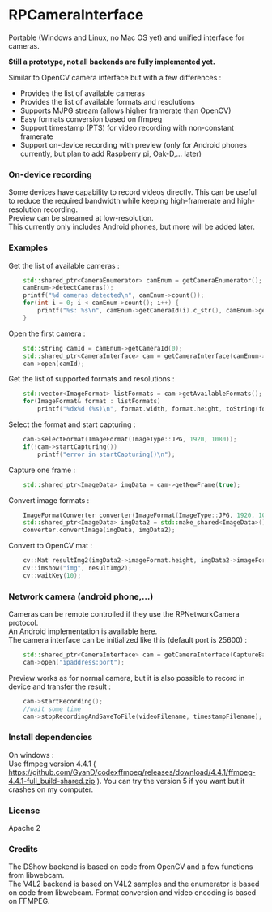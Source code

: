 # RPCameraInterface

Portable (Windows and Linux, no Mac OS yet) and unified interface for cameras.

**Still a prototype, not all backends are fully implemented yet.**

Similar to OpenCV camera interface but with a few differences : 
* Provides the list of available cameras
* Provides the list of available formats and resolutions
* Supports MJPG stream (allows higher framerate than OpenCV)
* Easy formats conversion based on ffmpeg
* Support timestamp (PTS) for video recording with non-constant framerate
* Support on-device recording with preview (only for Android phones currently, but plan to add Raspberry pi, Oak-D,... later)

### On-device recording
Some devices have capability to record videos directly. This can be useful to reduce the required bandwidth while keeping high-framerate and high-resolution recording.  
Preview can be streamed at low-resolution.  
This currently only includes Android phones, but more will be added later.  

### Examples

Get the list of available cameras :
``` cpp
    std::shared_ptr<CameraEnumerator> camEnum = getCameraEnumerator();
    camEnum->detectCameras();
    printf("%d cameras detected\n", camEnum->count());
    for(int i = 0; i < camEnum->count(); i++) {
        printf("%s: %s\n", camEnum->getCameraId(i).c_str(), camEnum->getCameraName(i).c_str());
    }
```
Open the first camera :
``` cpp
    std::string camId = camEnum->getCameraId(0);
    std::shared_ptr<CameraInterface> cam = getCameraInterface(camEnum->backend);
    cam->open(camId);
```
Get the list of supported formats and resolutions :
``` cpp
    std::vector<ImageFormat> listFormats = cam->getAvailableFormats();
    for(ImageFormat& format : listFormats)
        printf("%dx%d (%s)\n", format.width, format.height, toString(format.type).c_str());
```
Select the format and start capturing :
``` cpp
    cam->selectFormat(ImageFormat(ImageType::JPG, 1920, 1080));
    if(!cam->startCapturing())
        printf("error in startCapturing()\n");
```
Capture one frame :
``` cpp
    std::shared_ptr<ImageData> imgData = cam->getNewFrame(true);
```
Convert image formats :
``` cpp
    ImageFormatConverter converter(ImageFormat(ImageType::JPG, 1920, 1080), ImageFormat(ImageType::BGR24, 720, 480));
    std::shared_ptr<ImageData> imgData2 = std::make_shared<ImageData>();
    converter.convertImage(imgData, imgData2);
```
Convert to OpenCV mat :
``` cpp
    cv::Mat resultImg2(imgData2->imageFormat.height, imgData2->imageFormat.width, CV_8UC3, imgData2->data);
    cv::imshow("img", resultImg2);
    cv::waitKey(10);
```
### Network camera (android phone,...)
Cameras can be remote controlled if they use the RPNetworkCamera protocol.  
An Android implementation is available [here](https://github.com/RandomPrototypes/RPNetworkCamera_Android).  
The camera interface can be initialized like this (default port is 25600) : 
``` cpp
    std::shared_ptr<CameraInterface> cam = getCameraInterface(CaptureBackend::RPNetwork);
    cam->open("ipaddress:port");
``` 

Preview works as for normal camera, but it is also possible to record in device and transfer the result : 
``` cpp
    cam->startRecording();
    //wait some time
    cam->stopRecordingAndSaveToFile(videoFilename, timestampFilename);
```
### Install dependencies
On windows :  
Use ffmpeg version 4.4.1 ( https://github.com/GyanD/codexffmpeg/releases/download/4.4.1/ffmpeg-4.4.1-full_build-shared.zip ).
You can try the version 5 if you want but it crashes on my computer.

### License
Apache 2

### Credits
The DShow backend is based on code from OpenCV and a few functions from libwebcam.  
The V4L2 backend is based on V4L2 samples and the enumerator is based on code from libwebcam.
Format conversion and video encoding is based on FFMPEG.
